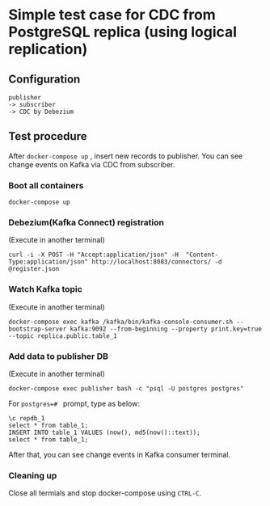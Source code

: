 # Simple test case for CDC from PostgreSQL replica (using logical replication)

## Configuration
```
publisher
-> subscriber
-> CDC by Debezium
```

## Test procedure
After `docker-compose up` , insert new records to publisher.
You can see change events on Kafka via CDC from subscriber.

### Boot all containers
```
docker-compose up
```

### Debezium(Kafka Connect) registration
(Execute in another terminal)
```
curl -i -X POST -H "Accept:application/json" -H  "Content-Type:application/json" http://localhost:8083/connectors/ -d @register.json
```

### Watch Kafka topic
(Execute in another terminal)
```
docker-compose exec kafka /kafka/bin/kafka-console-consumer.sh --bootstrap-server kafka:9092 --from-beginning --property print.key=true --topic replica.public.table_1
```

### Add data to publisher DB
(Execute in another terminal)
```
docker-compose exec publisher bash -c "psql -U postgres postgres"
```

For `postgres=# ` prompt, type as below:

```
\c repdb_1
select * from table_1;
INSERT INTO table_1 VALUES (now(), md5(now()::text));
select * from table_1;
```

After that, you can see change events in Kafka consumer terminal.

### Cleaning up
Close all termials and stop docker-compose using `CTRL-C`.
